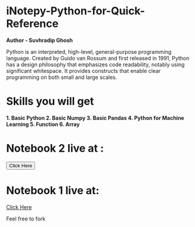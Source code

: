 # iNotepy-Python-for-Quick-Reference


<b>Author - Suvhradip Ghosh</b>

Python is an interpreted, high-level, general-purpose programming language. Created by Guido van Rossum and first released in 1991, Python has a design philosophy that emphasizes code readability, notably using significant whitespace. It provides constructs that enable clear programming on both small and large scales.

<h1>Skills you will get</h1>
<b>1. Basic Python
  2. Basic Numpy
  3. Basic Pandas
  4. Python for Machine Learning
  5. Function
  6. Array
  
  
  </b>
  
  # Notebook 2 live at :
<a href="https://suvhradipghosh07.github.io/iNotepy-Python-for-Quick-Reference/"><button>Click Here</button></a>
# Notebook 1 live at:

<a href="https://suvhradipghosh07.github.io/iNotepy-Python-for-Quick-Reference/iNotepy.html">
  Click Here
  </a>
  
Feel free to fork
